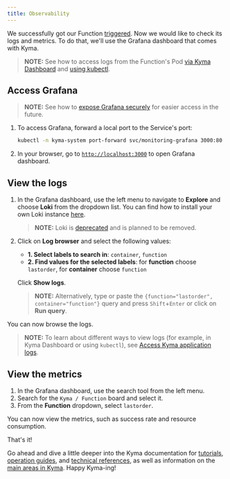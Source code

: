 ```yaml
---
title: Observability
---
```


We successfully got our Function [triggered](04-trigger-workload-with-event.md).
Now we would like to check its logs and metrics. 
To do that, we'll use the Grafana dashboard that comes with Kyma.

> **NOTE:** See how to access logs from the Function's Pod [via Kyma Dashboard](../04-operation-guides/operations/obsv-01-access-logs.md#kubernetes-logs-in-kyma-dashboard) and [using kubectl](../04-operation-guides/operations/obsv-01-access-logs.md#kubernetes-logs-using-kubectl). 

## Access Grafana

> **NOTE:** See how to [expose Grafana securely](../04-operation-guides/security/sec-06-access-expose-grafana.md) for easier access in the future.

1. To access Grafana, forward a local port to the Service's port:
    ```bash
    kubectl -n kyma-system port-forward svc/monitoring-grafana 3000:80
    ```
2. In your browser, go to [`http://localhost:3000`](http://localhost:3000) to open Grafana dashboard.

## View the logs

1. In the Grafana dashboard, use the left menu to navigate to **Explore** and choose **Loki** from the dropdown list. You can find how to install your own Loki instance [here](https://github.com/kyma-project/examples/tree/main/loki).

    > **NOTE:** Loki is [deprecated](https://kyma-project.io/blog/2022/11/2/loki-deprecation/) and is planned to be removed.

2. Click on **Log browser** and select the following values:
   - **1. Select labels to search in**: `container`, `function`
   - **2. Find values for the selected labels**: for **function** choose `lastorder`, for **container** choose `function` 
   
   Click **Show logs**.

    > **NOTE:** Alternatively, type or paste the `{function="lastorder", container="function"}` query and press `Shift`+`Enter` or click on **Run query**. 

You can now browse the logs.  

   > **NOTE:** To learn about different ways to view logs (for example, in Kyma Dashboard or using `kubectl`), see [Access Kyma application logs](../04-operation-guides/operations/obsv-01-access-logs.md).

## View the metrics

1. In the Grafana dashboard, use the search tool from the left menu.
2. Search for the `Kyma / Function` board and select it. 
3. From the **Function** dropdown, select `lastorder`.

You can now view the metrics, such as success rate and resource consumption.

That's it! 

Go ahead and dive a little deeper into the Kyma documentation for [tutorials](../03-tutorials), [operation guides](../04-operation-guides), and [technical references](../05-technical-reference), as well as information on the [main areas in Kyma](../01-overview/main-areas). Happy Kyma-ing!
